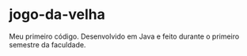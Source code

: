 # jogo-da-velha
Meu primeiro código.
Desenvolvido em Java e feito durante o primeiro semestre da faculdade.
